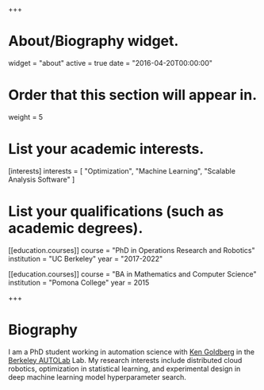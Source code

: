 +++
# About/Biography widget.
widget = "about"
active = true
date = "2016-04-20T00:00:00"

# Order that this section will appear in.
weight = 5

# List your academic interests.
[interests]
  interests = [
    "Optimization",
    "Machine Learning",
    "Scalable Analysis Software"
  ]

# List your qualifications (such as academic degrees).
[[education.courses]]
  course = "PhD in Operations Research and Robotics"
  institution = "UC Berkeley"
  year = "2017-2022"


[[education.courses]]
  course = "BA in Mathematics and Computer Science"
  institution = "Pomona College"
  year = 2015
 
+++

# Biography

I am a PhD student working in automation science with [Ken Goldberg](http://goldberg.berkeley.edu/) in the [Berkeley AUTOLab](http://autolab.berkeley.edu/) Lab. My research interests include distributed cloud robotics, optimization in statistical learning, and experimental design in deep machine learning model hyperparameter search.
